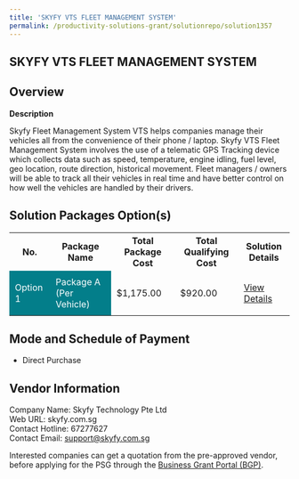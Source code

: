 ```yaml
---
title: 'SKYFY VTS FLEET MANAGEMENT SYSTEM'
permalink: /productivity-solutions-grant/solutionrepo/solution1357
---
```


## SKYFY VTS FLEET MANAGEMENT SYSTEM

## Overview

**Description**

Skyfy Fleet Management System VTS helps companies manage their vehicles all from the convenience of their phone / laptop. Skyfy VTS Fleet Management System involves the use of a telematic GPS Tracking device which collects data such as speed, temperature, engine idling, fuel level, geo location, route direction, historical movement. Fleet managers / owners will be able to track all their vehicles in real time and have better control on how well the vehicles are handled by their drivers.

## Solution Packages Option(s)

<table>
<tr>
<th><b>No.</b></th>
<th><b>Package Name</b></th>
<th><b>Total Package Cost</b></th>
<th><b>Total Qualifying Cost</b></th>
<th><b>Solution Details</b></th>
</tr>
<tr>
<td style='padding: 10px; background-color: #037E8A; color: #FFFFFF;'>Option 1</td>
<td style='padding: 10px; background-color: #037E8A; color: #FFFFFF;'>Package A (Per Vehicle)</td>
<td style='padding: 10px;'>$1,175.00</td>
<td style='padding: 10px;'>$920.00</td>
<td style='padding: 10px;'><a href='/images/psg/Skyfy_Tech_SKYFY_VTS_Desensitised_Annex_3_Part1.pdf' target='_blank'>View Details</a></td>
</tr>
</table>

## Mode and Schedule of Payment

 - Direct Purchase

## Vendor Information

 Company Name: Skyfy Technology Pte Ltd<br>Web URL: skyfy.com.sg <br>Contact Hotline: 67277627 <br>Contact Email: support@skyfy.com.sg <br>

Interested companies can get a quotation from the pre-approved vendor, before applying for the PSG through the <a href='https://www.businessgrants.gov.sg/' target='_blank' rel='noopener'>Business Grant Portal (BGP)</a>.

<script src="/jquery/resize-tables.js"></script>
